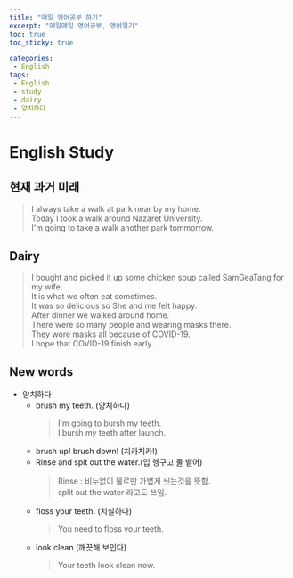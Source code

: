```yaml
---
title: "매일 영어공부 하기"
excerpt: "매일매일 영어공부, 영어일기"
toc: true
toc_sticky: true

categories:
 - English
tags:
 - English
 - study
 - dairy
 - 양치하다
---
```


# English Study


## 현재 과거 미래 
>I always take a walk at park near by my home.  
 Today I took a walk around Nazaret University.  
 I'm going to take a walk another park tommorrow.  


## Dairy 
>I bought and picked it up some chicken soup called SamGeaTang for my wife.  
 It is what we often eat sometimes.  
 It was so delicious so She and me felt happy.  
 After dinner we walked around home.  
 There were so many people and wearing masks there.  
 They wore masks all because of COVID-19.  
 I hope that COVID-19 finish early.  



## New words
- 양치하다
    - brush my teeth. (양치하다)
        > I'm going to bursh my teeth.  
        > I bursh my teeth after launch.  
    - brush up! brush down! (치카치카!)
    - Rinse and spit out the water.(입 헹구고 물 뱉어)
        > Rinse : 비누없이 물로만 가볍게 씻는것을 뜻함.  
        > split out the water 라고도 쓰임.  
    - floss your teeth. (치실하다)
        > You need to floss your teeth.
    - look clean (깨끗해 보인다)
        > Your teeth look clean now.




